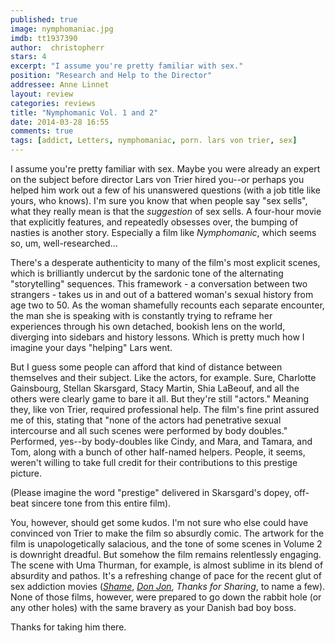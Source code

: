 ```yaml
---
published: true
image: nymphomaniac.jpg
imdb: tt1937390
author:  christopherr
stars: 4
excerpt: "I assume you're pretty familiar with sex."
position: "Research and Help to the Director"
addressee: Anne Linnet
layout: review
categories: reviews
title: "Nymphomanic Vol. 1 and 2"
date: 2014-03-28 16:55
comments: true
tags: [addict, Letters, nymphomaniac, porn. lars von trier, sex]
---
```

I assume you're pretty familiar with sex. Maybe you were already an expert on the subject before director Lars von Trier hired you--or perhaps you helped him work out a few of his unanswered questions (with a job title like yours, who knows). I'm sure you know that when people say "sex sells", what they really mean is that the _suggestion_ of sex sells. A four-hour movie that explicitly features, and repeatedly obsesses over, the bumping of nasties is another story. Especially a film like _Nymphomanic_, which seems so, um, well-researched…

There's a desperate authenticity to many of the film's most explicit scenes, which is brilliantly undercut by the sardonic tone of the alternating "storytelling" sequences. This framework - a conversation between two strangers - takes us in and out of a battered woman's sexual history from age two to 50. As the woman shamefully recounts each separate encounter, the man she is speaking with is constantly trying to reframe her experiences through his own detached, bookish lens on the world, diverging into sidebars and history lessons. Which is pretty much how I imagine your days "helping" Lars went. 

But I guess some people can afford that kind of distance between themselves and their subject. Like the actors, for example. Sure, Charlotte Gainsbourg, Stellan Skarsgard, Stacy Martin, Shia LaBeouf, and all the others were clearly game to bare it all. But they're still "actors." Meaning they, like von Trier, required professional help. The film's fine print assured me of this, stating that "none of the actors had penetrative sexual intercourse and all such scenes were performed by body doubles." Performed, yes--by body-doubles like Cindy, and Mara, and Tamara, and Tom, along with a bunch of other half-named helpers. People, it seems, weren't willing to take full credit for their contributions to this prestige picture.

(Please imagine the word "prestige" delivered in Skarsgard's dopey, off-beat sincere tone from this entire film).

You, however, should get some kudos. I'm not sure who else could have convinced von Trier to make the film so absurdly comic. The artwork for the film is unapologetically salacious, and the tone of some scenes in Volume 2 is downright dreadful. But somehow the film remains relentlessly engaging. The scene with Uma Thurman, for example, is almost sublime in its blend of absurdity and pathos. It's a refreshing change of pace for the recent glut of sex addiction movies (_[Shame][1]_, _[Don Jon][2]_, _Thanks for Sharing_, to name a few). None of those films, however, were prepared to go down the rabbit hole (or any other holes) with the same bravery as your Danish bad boy boss.

   [1]: /content/2012/5/7/shame.html
   [2]: /content/2013/9/27/don-jon.html

Thanks for taking him there.
